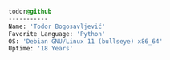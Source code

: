 <div style="display:block;text-align:left">
  
  ```css
  todor@github
  -----------
  Name: 'Todor Bogosavljević'
  Favorite Language: 'Python'
  OS: 'Debian GNU/Linux 11 (bullseye) x86_64'
  Uptime: '18 Years'
  ```
  
</div>


